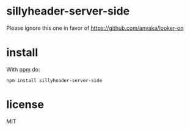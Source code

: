# sillyheader-server-side

Please ignore this one in favor of https://github.com/anvaka/looker-on

# install

With [npm](https://npmjs.org) do:

```
npm install sillyheader-server-side
```

# license

MIT
